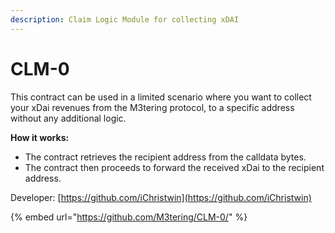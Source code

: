 ```yaml
---
description: Claim Logic Module for collecting xDAI
---
```


# CLM-0

This contract can be used in a limited scenario where you want to collect your xDai revenues from the M3tering protocol, to a specific address without any additional logic.

**How it works:**

* The contract retrieves the recipient address from the calldata bytes.
* The contract then proceeds to forward the received xDai to the recipient address.

Developer: [https://github.com/iChristwin](https://github.com/iChristwin)

{% embed url="https://github.com/M3tering/CLM-0/" %}
